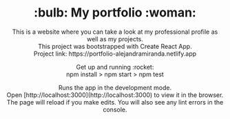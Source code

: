 <h1 align="center">:bulb: My portfolio :woman:</h1>

<p align="center">This is a website where you can take a look at my professional profile as well as my projects.
<br />This project was bootstrapped with Create React App.
<br />Project link: https://portfolio-alejandramiranda.netlify.app</p>

<p align="center">Get up and running :rocket:
<br /> npm install > npm start > npm test</p>

<p align="center">Runs the app in the development mode.
<br />Open [http://localhost:3000](http://localhost:3000) to view it in the browser.
<br />The page will reload if you make edits. You will also see any lint errors in the console.<p>





